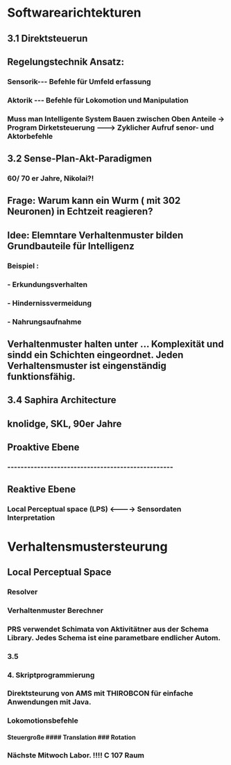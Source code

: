 # Softwarearichtekturen
## 3.1 Direktsteuerun
## Regelungstechnik Ansatz:

### Sensorik--- Befehle für Umfeld erfassung
### Aktorik --- Befehle für Lokomotion und Manipulation

### Muss man Intelligente System Bauen zwischen Oben Anteile -> Program Dirketsteuerung --->  Zyklicher Aufruf senor- und Aktorbefehle

## 3.2 Sense-Plan-Akt-Paradigmen
### 60/ 70 er Jahre, Nikolai?!
## Frage: Warum kann ein Wurm ( mit 302 Neuronen) in Echtzeit reagieren? 
## Idee: Elemntare Verhaltenmuster bilden Grundbauteile für Intelligenz
### Beispiel : 

### - Erkundungsverhalten 
### - Hindernissvermeidung
### - Nahrungsaufnahme

## Verhaltenmuster halten unter ... Komplexität und sindd ein Schichten eingeordnet. Jeden Verhaltensmuster ist eingenständig funktionsfähig. 
##
## 3.4 Saphira Architecture
## knolidge, SKL, 90er Jahre

## Proaktive Ebene

### --------------------------------------------------
## Reaktive Ebene
### Local Perceptual space (LPS) <----> Sensordaten Interpretation


# Verhaltensmustersteurung
## Local Perceptual Space
### Resolver 

### Verhaltenmuster Berechner
### PRS verwendet Schimata von Aktivitätner aus der Schema Library. Jedes Schema ist eine parametbare endlicher Autom. 

### 3.5 

### 4. Skriptprogrammierung 
### Direktsteurung von AMS mit THIROBCON für einfache Anwendungen mit Java. 
### Lokomotionsbefehle 
#### Steuergroße   #### Translation ### Rotation



### Nächste Mitwoch Labor. !!!! C 107 Raum 
